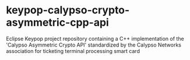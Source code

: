 # keypop-calypso-crypto-asymmetric-cpp-api
Eclipse Keypop project repository containing a C++ implementation of the 'Calypso Asymmetric Crypto API' standardized by the Calypso Networks association for ticketing terminal processing smart card
